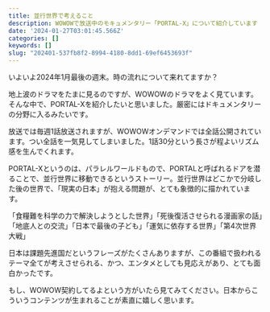 ```yaml
---
title: 並行世界で考えること
description: WOWOWで放送中のモキュメンタリー「PORTAL-X」について紹介しています
date: '2024-01-27T03:01:45.566Z'
categories: []
keywords: []
slug: "202401-537fb8f2-8994-4180-8dd1-69ef6453693f"
---
```

いよいよ2024年1月最後の週末。時の流れについて来れてますか？

地上波のドラマをたまに見るのですが、WOWOWのドラマをよく見ています。そんな中で、PORTAL-Xを紹介したいと思いました。厳密にはドキュメンタリーの分野に入るみたいです。

放送では毎週1話放送されますが、WOWOWオンデマンドでは全話公開されています。つい全話を一気見してしまいました。1話30分という長さが程よいリズム感を生んでくれます。

PORTAL-Xというのは、パラレルワールドもので、PORTALと呼ばれるドアを潜ることで、並行世界に移動できるというストーリー。並行世界はどこかで分岐した後の世界で、「現実の日本」が抱える問題が、とても象徴的に描かれています。

「食糧難を科学の力で解決しようとした世界」「死後復活させられる漫画家の話」「地底人との交流」「日本で最後の子ども」「運気に依存する世界」「第4次世界大戦」

日本は課題先進国だというフレーズがたくさんありますが、この番組で扱われるテーマ全てが考えさせられる、かつ、エンタメとしても見応えがあり、とても面白かったです。

もし、WOWOW契約してるよという方がいたら見てみてください。日本からこういうコンテンツが生まれることが素直に嬉しく思います。